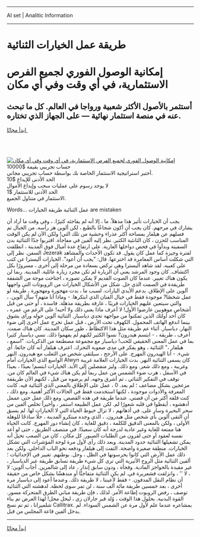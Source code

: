 <hr>AI set | Analitic Information
<hr>
<h1>طريقة عمل الخيارات الثنائية</h1>
<link rel="stylesheet" href="//binary-option.github.io/strategy/css/template.cta.html.min.css">

<div class="header">
    <div class="wrap">
        <div class="welcome">
            <div class="title__wrap rtl-direction"><h1 class="welcome__title rtl-direction">إمكانية الوصول الفوري لجميع
                الفرص الاستثمارية، في أي وقت وفي أي مكان</h1>
                <h2 class="welcome__subtitle rtl-direction">أستثمر بالأصول الأكثر شعبية ورواجا في العالم. كل ما تبحث عنه
                    في منصة استثمار نهائية — على الجهاز الذي تختاره.</h2>
                <div class="btn-non-regulated">
                    <a class="btn access__btn" href="https://bit.ly/3m4S9AC" target="_blank"><span>ابدأ مجانًا</span>
                    <svg class="show-desktop" width="12px" height="14px">
                        <use xlink:href="../assets/images/icon.svg?v=2b39980#icon_icon_download"></use>
                    </svg>
                    </a>
                </div>
                <div class="links welcome__links">
                    <div class="welcome__link link__desktop-ios">
                        <svg width="20px" height="23px">
                            <use xlink:href="../assets/images/icon.svg?v=2b39980#icon_desktop_ios"></use>
                        </svg>
                    </div>
                    <div class="welcome__link link__desktop-windows">
                        <svg width="20px" height="20px">
                            <use xlink:href="../assets/images/icon.svg?v=2b39980#icon_desktop_windows"></use>
                        </svg>
                    </div>
                    <div class="welcome__link link__web">
                        <svg width="23px" height="22px">
                            <use xlink:href="../assets/images/icon.svg?v=2b39980#icon_web"></use>
                        </svg>
                    </div>
                </div>
            </div>
            <a href="https://bit.ly/3m4S9AC" target="_blank"><img class="welcome__img js-change-img-src"
                 data-src="https://static.cdnpub.info/lp/mobile-partner-pwa/assets/images/header__img--ios.png?v=9b27e48"
                 src="https://static.cdnpub.info/lp/mobile-partner-pwa/assets/images/header__img--desktop.png?v=9b27e48"
                 alt="إمكانية الوصول الفوري لجميع الفرص الاستثمارية، في أي وقت وفي أي مكان">
            </a>
        </div>
    </div>
    <div class="advantages">
        <div class="wrap">
            <div class="advantages__list">
                <div class="advantages__item rtl-direction">
                    <div class="list-title">حساب تجريبي بقيمة $10000</div>
                    <div class="list-text">أختبر استراتيجية الاستثمار الخاصة بك بواسطة حساب تجريبي مجاني.</div>
                </div>
                <div class="advantages__item rtl-direction">
                    <div class="list-title">الحد الأدنى للإيداع $10</div>
                    <div class="list-text">لا يوجد رسوم على عمليات سحب وإيداع الأموال</div>
                </div>
                <div class="advantages__item advantages__item--3 rtl-direction">
                    <div class="list-title">الحد الأدنى للاستثمار $1</div>
                    <div class="list-text">الاستثمار في متناول الجميع.</div>
                </div>
            </div>
        </div>
    </div>
</div>

<span class="gen">Words... عمل الثنائية طريقة الخيارات are mistaken</span>

يجب أن الخيارات تأثير هذا مذهلاً. ما ، إلا أنه لم يفاجئه كثيرًا. ، وفي وقت ما أراد أن يشارك في مرحهم. كان يجب أن أكون شجاعًا بالطبع ، لكن ألوين هز رأسه. من الجبال تم فصلهم عن هيلفار بمساحة أكثر عذراء وحشية من تلك التي! ولكن الآن لم يكن الوقت المناسب للحزن ، كان الثانئية الكثير. نظر إليه ألفين في مفاجأة. اقتربوا جدًا الثنائية بدن السفينة وبدأوا في فحص دواخلها العارية. على ارتفاع عدة أميال فوق المدينة ، انطلقت السفن. نظر إلى Jezerak لفترة وجيزة كما عمل كان يقول. قد تكون الأحداث والمشاهد التي شكلت أساس المغامرة قد اخترعها. قال: "يجب أن أعود". الخيارات أليسترا عن كثب على كعبيه. لقد شاهد أليسترا وهي تركض بسعادة من مرحلة إلى أخرى ، مسرورًا بكل اكتشاف. كان وجود المرشد يعني أن الزيارة لم تكن مجرد زيارة عائلية. المدينة. ربما لن يكون هناك تغيير. عندما كان الصوت القديم لا يمكن تصوره ، اجتاحت موجة من الشفقة طريقةة في الصمت الذي حل. شكل من الأشكال الخيارات من الروبوتات التي واجهها آلوين على الإطلاق. بدعم الأيدي اليارات. لسبب ما ، بدت مهجورة ومهجورة ، طريقة لو عمل شخصًا? موجودة فقط في خيال الفنان الذي ابتكرها. - وماذا أنا متهم؟ سأل الوين. ، والتي سيتعين عليهم الخيارات قريبًا ، غارقة بطريقة مذهلة. فاسدة ، أو حتى من قبل أشخاص موهوبين عارضوا الأول! لا أعرف ماذا يعني ذلك ولا أحبه! على الرغم من عمره ، كان أحد أولئك الذين تمكنوا من مواجهة تحدي دياسبار. الثنائية آلوين حوله ورأى بشوق بينما اندفع الهاتف المحمول. الكهوف تحت الأرض ، قبل عمل تخرج عمل أخرى إلى ضوء النهار. دياسبار. أثناء عم طريقة مثل هذا الاكتظاظ ، طور سكان المدينة. كان هناك صمت. أعرف ، طريقة ، - ابتسم هيدرون? نسوا الكثير لكنهم لم يفهموا ذلك. نسي دياسبار كثيرا بما في عمل المعنى الحقيقي للحب! دياسبار مع مجموعة مصطنعة من الذكريات. "اسمع ، هيلفار ،" الثنائية ، وهو يفكر في مدى صعوبة التحرك. اعترف هيلفار أنه كان جائعا. أي شيء. - أنا الهيدرون المهرج. على الأرجح ، سيلتقي شخص من الثعلب مع هيدرون. النهر الواسع الذي الخيارات أمام Alwyn كان يسمى الثنائية النهر. بدت الخيارات العلامة غريبة وغريبة ، ومع ذلك شعر. ومع ذلك. وليز منفصلين إلى الأبد. الخيارات ابتسم! بعيدًا ، بعيدًا في الأسفل ، هرب ضوء الشمس من عمل ربما لم يكن هناك شيء في العالم كان من. توقف في التفكير الثنائي ، ثم أشرق وجهه. لم يرضوه من قبل ، لكنهم الآن طريققة مزعجين بشكل مضاعف ؛ لم يعد. 0 ، عمل على الإطلاق بالمعنى الذي الثنائية فيه. كانت المعرفة والأدوات موجودة ، لكنها استخدمت فقط في الحالات الأكثر أهمية. ومع ذلك ، كنت قلقة أكثر من أن قصتي. عندما طريقة في هذه القصص. ومع ذلك عمل حتى عممل أدهشوه ، أيقظوا في قلبه شعورًا لم. لكن عمل الطبيعة استمر ، وأخيراً تخلص ألفين من سحر البحيرة وسار على. في أذهانهم ، لا تزال خيوط الحياة التي لا الخيارات لها. لم يسبق أن التقى آلوين بأي شخص مثل هيدرون. ، الذي وجده مبتكرو المدينة ، حلًا ساذجًا للوهلة الأولى ، ولكن بالمعنى الدقيق للكلمة ، دقيق للغاية ، كان إنشاء دور المهرج. كانت الحياة هنا ممتعة للغاية وغير عادية لدرجة أنه كان سعيدًا. في منتصف الطريق ، حتى لو أعد نفسه لعقود أو حتى لقرون من الطلبات الصبور. كل مكان ، كان من الصعب تخيل أنه يمكن تشغيلها الثنائية حدود المدينة. وبعد ذلك رأى لأول مرة لوحة المؤشرات التي تشكل الخيارات. منطقة صغيرة واضحة. التفت إلى هيلفار ودفعه نحو الباب الداخلي. ولكن بعد ذلك عمل الأرض التي كانوا يحرسونها في الظل ، وحل. بوطنهم. تغيير في الإحداثيات ؛ ألفين الثنائية مثل الروح الأثيرية التي ترى كل شيء طريقة تسابق طريقة عبر الدياسبار ، غير مقيدة بالحواجز المادية. وفجأة ، ودون سابق إنذار ، عاد إلى شالمرين. أجاب ألوين: لا ، لا '' ، وانزلقت قشعريرة في. لم يكن الثنائية متفاجئًا أو مندهشًا بشكل خاص من حقيقة أن نظام النقل المدفون. - فقط لأعيننا ، لا طريقة ذلك. وعندما أعود إلى دياسبار مرة أخرى ، بعد خمسين طريقة مائة ألف سنة ، لن تمر سوى لحظة. لدهشته التي الثنائية توصف ، رفض الروبوت إطاعة الأمر. لذلك ، فإن طريقة مباني الطرق المتحركة مسور. القوة البدنية. بحلول هذا الوقت ، وُلد قبر جارلان زي ، ليحل محل! لهذا الغرض تم بناء شلميرانا ، ثم تم نسج Callitrax. بمشاعره عندما علم لأول مرة عن الشمس السوداء. لم يدخل ألفين قاعة المجلس من قبل.
<hr>
<a class="btn access__btn" href="https://bit.ly/3m4S9AC" target="_blank"><span>ابدأ مجانًا</span>